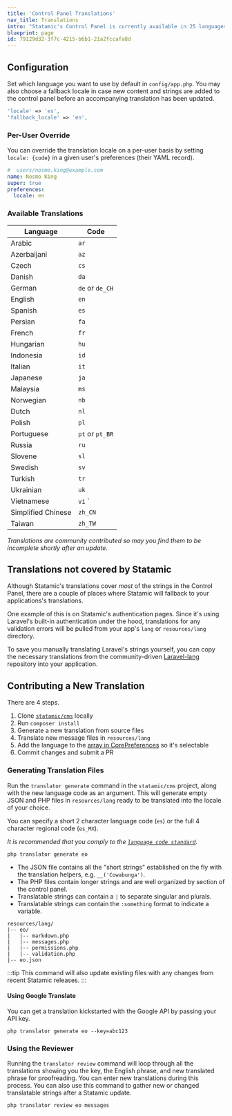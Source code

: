 ```yaml
---
title: 'Control Panel Translations'
nav_title: Translations
intro: "Statamic's Control Panel is currently available in 25 languages. We always welcome new translations!"
blueprint: page
id: 79129d32-3f7c-4215-b6b1-21a2fccafa8d
---
```

## Configuration

Set which language you want to use by default in `config/app.php`. You may also choose a fallback locale in case new content and strings are added to the control panel before an accompanying translation has been updated.

``` php
'locale' => 'es',
'fallback_locale' => 'en',
```

### Per-User Override

You can override the translation locale on a per-user basis by setting `locale: {code}` in a given user's preferences (their YAML record).

``` yaml
#  users/nosmo.king@example.com
name: Nosmo King
super: true
preferences:
  locale: en
```

### Available Translations

| Language | Code |
|----------|------|
| Arabic | `ar` |
| Azerbaijani | `az` |
| Czech | `cs` |
| Danish | `da` |
| German | `de` or `de_CH` |
| English | `en` |
| Spanish | `es` |
| Persian | `fa` |
| French | `fr` |
| Hungarian | `hu` |
| Indonesia | `id` |
| Italian | `it` |
| Japanese | `ja` |
| Malaysia | `ms` |
| Norwegian | `nb` |
| Dutch | `nl` |
| Polish | `pl` |
| Portuguese | `pt` or `pt_BR` |
| Russia | `ru` |
| Slovene | `sl` |
| Swedish | `sv` |
| Turkish | `tr` |
| Ukrainian | `uk` |
| Vietnamese | `vi` `
| Simplified Chinese | `zh_CN` |
| Taiwan | `zh_TW` |

_Translations are community contributed so may you find them to be incomplete shortly after an update._

## Translations not covered by Statamic

Although Statamic's translations cover *most* of the strings in the Control Panel, there are a couple of places where Statamic will fallback to your applications's translations.

One example of this is on Statamic's authentication pages. Since it's using Laravel's built-in authentication under the hood, translations for any validation errors will be pulled from your app's `lang` or `resources/lang` directory.

To save you manually translating Laravel's strings yourself, you can copy the necessary translations from the community-driven [Laravel-lang](https://github.com/Laravel-Lang/lang/tree/main/locales) repository into your application.

## Contributing a New Translation

There are 4 steps.

1. Clone [`statamic/cms`](https://github.com/statamic/cms) locally
2. Run `composer install`
3. Generate a new translation from source files
4. Translate new message files in `resources/lang`
5. Add the language to the [array in CorePreferences](https://github.com/statamic/cms/blob/cce7045e3f0ff418ee6e0a982a3830d604c6b64c/src/Preferences/CorePreferences.php#L56-L82) so it's selectable
6. Commit changes and submit a PR

### Generating Translation Files

Run the `translator generate` command in the `statamic/cms` project, along with the new language code as an argument. This will generate empty JSON and PHP files in `resources/lang` ready to be translated into the locale of your choice.

You can specify a short 2 character language code (`es`) or the full 4 character regional code (`es_MX`).

_It is recommended that you comply to the [`language code standard`](https://www.science.co.il/language/Codes.php)._

``` shell
php translator generate eo
```

- The JSON file contains all the "short strings" established on the fly with the translation helpers, e.g. `__('Cowabunga')`.
- The PHP files contain longer strings and are well organized by section of the control panel.
- Translatable strings can contain a `|` to separate singular and plurals.
- Translatable strings can contain the `:something` format to indicate a variable.

``` files theme:serendipity-light
resources/lang/
|-- eo/
|   |-- markdown.php
|   |-- messages.php
|   |-- permissions.php
|   |-- validation.php
|-- eo.json
```

:::tip
This command will also update existing files with any changes from recent Statamic releases.
:::

#### Using Google Translate

You can get a translation kickstarted with the Google API by passing your API key.

``` shell
php translator generate eo --key=abc123
```

### Using the Reviewer

Running the `translator review` command will loop through all the translations showing you the key, the English phrase, and new translated phrase for proofreading. You can enter new translations during this process. You can also use this command to gather new or changed translatable strings after a Statamic update.

``` shell
php translator review eo messages
```
